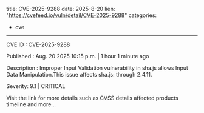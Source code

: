  
title: CVE-2025-9288
date: 2025-8-20
lien: "https://cvefeed.io/vuln/detail/CVE-2025-9288"
categories:
  - cve
---

CVE ID : CVE-2025-9288

Published :  Aug. 20
2025
10:15 p.m. | 1 hour
1 minute ago

Description : Improper Input Validation vulnerability in sha.js allows Input Data Manipulation.This issue affects sha.js: through 2.4.11.

Severity: 9.1 | CRITICAL

Visit the link for more details
such as CVSS details
affected products
timeline
and more...
